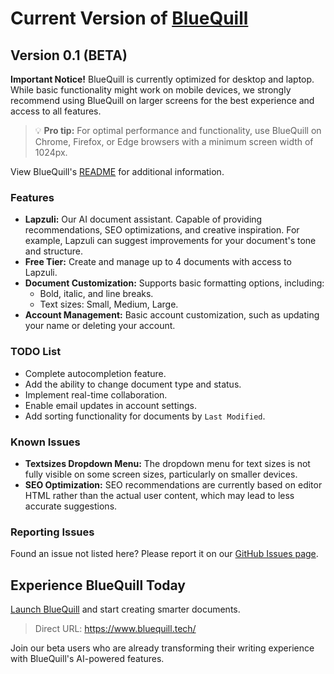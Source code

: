 # Current Version of [BlueQuill](https://www.bluequill.tech/)
## Version 0.1 (BETA)
**Important Notice!** BlueQuill is currently optimized for desktop and laptop. While basic functionality might work on mobile devices, we strongly recommend using BlueQuill on larger screens for the best experience and access to all features.

> 💡 **Pro tip:** For optimal performance and functionality, use BlueQuill on Chrome, Firefox, or Edge browsers with a minimum screen width of 1024px.

View BlueQuill's [README](https://github.com/MonkyMars/BlueQuill/blob/master/README.md) for additional information.

### Features
- **Lapzuli:** Our AI document assistant. Capable of providing recommendations, SEO optimizations, and creative inspiration. For example, Lapzuli can suggest improvements for your document's tone and structure.
- **Free Tier:** Create and manage up to 4 documents with access to Lapzuli.
- **Document Customization:** Supports basic formatting options, including:
  - Bold, italic, and line breaks.
  - Text sizes: Small, Medium, Large.
- **Account Management:** Basic account customization, such as updating your name or deleting your account.

### TODO List
- Complete autocompletion feature.
- Add the ability to change document type and status.
- Implement real-time collaboration.
- Enable email updates in account settings.
- Add sorting functionality for documents by `Last Modified`.

### Known Issues
- **Textsizes Dropdown Menu:** The dropdown menu for text sizes is not fully visible on some screen sizes, particularly on smaller devices.
- **SEO Optimization:** SEO recommendations are currently based on editor HTML rather than the actual user content, which may lead to less accurate suggestions.

### Reporting Issues
Found an issue not listed here? Please report it on our [GitHub Issues page](https://github.com/MonkyMars/BlueQuill/issues).

## Experience BlueQuill Today
[Launch BlueQuill](https://www.bluequill.tech/) and start creating smarter documents.

> Direct URL: https://www.bluequill.tech/

Join our beta users who are already transforming their writing experience with BlueQuill's AI-powered features.
